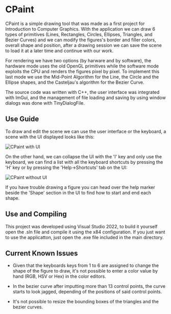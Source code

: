 # CPaint
CPaint is a simple drawing tool that was made as a first project for Introduction to Computer Graphics. With the application we can draw 6 types of primitives (Lines, Rectangles, Circles, Ellipses, Triangles, and Bezier Curves) and we can modify the figures's border and filler colors, overall shape and position, after a drawing session we can save the scene to load it at a later time and continue with our work.

For rendering we have two options (by harware and by software), the hardware mode uses the old OpenGL primitives while the software mode exploits the CPU and renders the figures pixel by pixel. To implement this last mode we use the Mid-Point Algorithm for the Line, the Circle and the Ellipse shapes, and the Casteljau's algorithm for the Bezier Curve.

The source code was written with C++, the user interface was integrated with ImGui, and the management of file loading and saving by using window dialogs was done with TinyDialogFile.

## Use Guide
To draw and edit the scene we can use the user interface or the keyboard, a scene with the UI displayed looks like this:

![CPaint with UI](https://user-images.githubusercontent.com/35168412/180677578-2b47ee6f-2709-41a9-8347-06300e4e9ea8.png)

On the other hand, we can collapse the UI with the 'I' key and only use the keyboard, we can find a list with all the keyboard shortcuts by pressing the 'H' key or by pressing the 'Help->Shortcuts' tab on the UI: 

![CPaint without UI](https://user-images.githubusercontent.com/35168412/180834476-28ce214f-a318-4534-ad4b-806051b124dd.png)

If you have trouble drawing a figure you can head over the help marker beside the 'Shape' section in the UI to find how to start and end each shape.

## Use and Compiling
This project was developed using Visual Studio 2022, to build it yourself open the .sln file and compile it using the x84 configuration. If you just want to use the applicatton, just open the .exe file included in the main directory.

## Current Known Issues

- Given that the keyboards keys from 1 to 6 are assigned to change the shape of the figure to draw, it's not possible to enter a color value by hand (RGB, HSV or Hex) in the color editors.

- In the bezier curve after imputting more than 13 control points, the curve starts to look jagged, depending of the positions of said control points.

- It's not possible to resize the bounding boxes of the triangles and the bezier curves.
